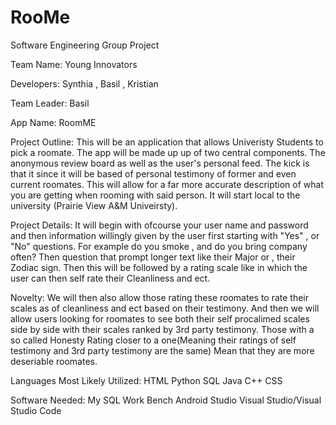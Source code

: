 # RooMe
Software Engineering Group Project

Team Name: Young Innovators

Developers: Synthia , Basil , Kristian


Team Leader: Basil

App Name: RoomME

Project Outline: This will be an application that allows Univeristy Students to pick a roomate.  The app will be made up up of two central components. The anonymous review board as well as the user's personal feed. The kick is that it since it will be based of personal testimony of former and even current roomates. This will allow for a far more accurate description of what you are getting when rooming with said person. 
It will start local to the university (Prairie View A&M Univeirsty).

Project Details: It will begin with ofcourse your user name and password and then information willingly given by the user first starting with "Yes" , or "No" questions. For example do you smoke , and do you bring company often? Then question that prompt longer text like their Major or , their Zodiac sign. Then this will be followed by a rating scale like in which the user can then self rate their Cleanliness and ect.

Novelty: We will then also allow those rating these roomates to rate their scales as of cleanliness and ect based on their testimony. And then we will allow users looking for roomates to see both their self procalimed scales side by side with their scales ranked by 3rd party testimony. Those with a so called Honesty Rating closer to a one(Meaning their ratings of self testimony and 3rd party testimony are the same) Mean that they are more deseriable roomates.

Languages Most Likely Utilized:
HTML
Python
SQL
Java
C++
CSS

Software Needed:
My SQL Work Bench
Android Studio
Visual Studio/Visual Studio Code





